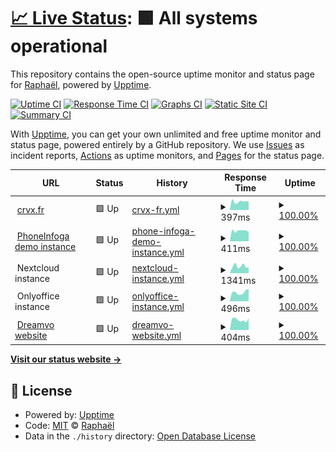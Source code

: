 # [📈 Live Status](https://sundowndev.github.io/status): <!--live status--> **🟩 All systems operational**

This repository contains the open-source uptime monitor and status page for [Raphaël](https://crvx.fr/), powered by [Upptime](https://github.com/upptime/upptime).

[![Uptime CI](https://github.com/koj-co/upptime/workflows/Uptime%20CI/badge.svg)](https://github.com/koj-co/upptime/actions?query=workflow%3A%22Uptime+CI%22)
[![Response Time CI](https://github.com/koj-co/upptime/workflows/Response%20Time%20CI/badge.svg)](https://github.com/koj-co/upptime/actions?query=workflow%3A%22Response+Time+CI%22)
[![Graphs CI](https://github.com/koj-co/upptime/workflows/Graphs%20CI/badge.svg)](https://github.com/koj-co/upptime/actions?query=workflow%3A%22Graphs+CI%22)
[![Static Site CI](https://github.com/koj-co/upptime/workflows/Static%20Site%20CI/badge.svg)](https://github.com/koj-co/upptime/actions?query=workflow%3A%22Static+Site+CI%22)
[![Summary CI](https://github.com/koj-co/upptime/workflows/Summary%20CI/badge.svg)](https://github.com/koj-co/upptime/actions?query=workflow%3A%22Summary+CI%22)

With [Upptime](https://upptime.js.org), you can get your own unlimited and free uptime monitor and status page, powered entirely by a GitHub repository. We use [Issues](https://github.com/sundowndev/status/issues) as incident reports, [Actions](https://github.com/sundowndev/status/actions) as uptime monitors, and [Pages](https://sundowndev.github.io/status) for the status page.

<!--start: status pages-->
<!-- This summary is generated by Upptime (https://github.com/upptime/upptime) -->
<!-- Do not edit this manually, your changes will be overwritten -->
<!-- prettier-ignore -->
| URL | Status | History | Response Time | Uptime |
| --- | ------ | ------- | ------------- | ------ |
| <img alt="" src="https://favicons.githubusercontent.com/www.crvx.fr" height="13"> [crvx.fr](https://www.crvx.fr) | 🟩 Up | [crvx-fr.yml](https://github.com/sundowndev/status/commits/HEAD/history/crvx-fr.yml) | <details><summary><img alt="Response time graph" src="./graphs/crvx-fr/response-time-week.png" height="20"> 397ms</summary><br><a href="https://sundowndev.github.io/status/history/crvx-fr"><img alt="Response time 404" src="https://img.shields.io/endpoint?url=https%3A%2F%2Fraw.githubusercontent.com%2Fsundowndev%2Fstatus%2FHEAD%2Fapi%2Fcrvx-fr%2Fresponse-time.json"></a><br><a href="https://sundowndev.github.io/status/history/crvx-fr"><img alt="24-hour response time 402" src="https://img.shields.io/endpoint?url=https%3A%2F%2Fraw.githubusercontent.com%2Fsundowndev%2Fstatus%2FHEAD%2Fapi%2Fcrvx-fr%2Fresponse-time-day.json"></a><br><a href="https://sundowndev.github.io/status/history/crvx-fr"><img alt="7-day response time 397" src="https://img.shields.io/endpoint?url=https%3A%2F%2Fraw.githubusercontent.com%2Fsundowndev%2Fstatus%2FHEAD%2Fapi%2Fcrvx-fr%2Fresponse-time-week.json"></a><br><a href="https://sundowndev.github.io/status/history/crvx-fr"><img alt="30-day response time 436" src="https://img.shields.io/endpoint?url=https%3A%2F%2Fraw.githubusercontent.com%2Fsundowndev%2Fstatus%2FHEAD%2Fapi%2Fcrvx-fr%2Fresponse-time-month.json"></a><br><a href="https://sundowndev.github.io/status/history/crvx-fr"><img alt="1-year response time 404" src="https://img.shields.io/endpoint?url=https%3A%2F%2Fraw.githubusercontent.com%2Fsundowndev%2Fstatus%2FHEAD%2Fapi%2Fcrvx-fr%2Fresponse-time-year.json"></a></details> | <details><summary><a href="https://sundowndev.github.io/status/history/crvx-fr">100.00%</a></summary><a href="https://sundowndev.github.io/status/history/crvx-fr"><img alt="All-time uptime 99.99%" src="https://img.shields.io/endpoint?url=https%3A%2F%2Fraw.githubusercontent.com%2Fsundowndev%2Fstatus%2FHEAD%2Fapi%2Fcrvx-fr%2Fuptime.json"></a><br><a href="https://sundowndev.github.io/status/history/crvx-fr"><img alt="24-hour uptime 100.00%" src="https://img.shields.io/endpoint?url=https%3A%2F%2Fraw.githubusercontent.com%2Fsundowndev%2Fstatus%2FHEAD%2Fapi%2Fcrvx-fr%2Fuptime-day.json"></a><br><a href="https://sundowndev.github.io/status/history/crvx-fr"><img alt="7-day uptime 100.00%" src="https://img.shields.io/endpoint?url=https%3A%2F%2Fraw.githubusercontent.com%2Fsundowndev%2Fstatus%2FHEAD%2Fapi%2Fcrvx-fr%2Fuptime-week.json"></a><br><a href="https://sundowndev.github.io/status/history/crvx-fr"><img alt="30-day uptime 99.96%" src="https://img.shields.io/endpoint?url=https%3A%2F%2Fraw.githubusercontent.com%2Fsundowndev%2Fstatus%2FHEAD%2Fapi%2Fcrvx-fr%2Fuptime-month.json"></a><br><a href="https://sundowndev.github.io/status/history/crvx-fr"><img alt="1-year uptime 99.99%" src="https://img.shields.io/endpoint?url=https%3A%2F%2Fraw.githubusercontent.com%2Fsundowndev%2Fstatus%2FHEAD%2Fapi%2Fcrvx-fr%2Fuptime-year.json"></a></details>
| <img alt="" src="https://favicons.githubusercontent.com/demo.phoneinfoga.crvx.fr" height="13"> [PhoneInfoga demo instance](https://demo.phoneinfoga.crvx.fr) | 🟩 Up | [phone-infoga-demo-instance.yml](https://github.com/sundowndev/status/commits/HEAD/history/phone-infoga-demo-instance.yml) | <details><summary><img alt="Response time graph" src="./graphs/phone-infoga-demo-instance/response-time-week.png" height="20"> 411ms</summary><br><a href="https://sundowndev.github.io/status/history/phone-infoga-demo-instance"><img alt="Response time 393" src="https://img.shields.io/endpoint?url=https%3A%2F%2Fraw.githubusercontent.com%2Fsundowndev%2Fstatus%2FHEAD%2Fapi%2Fphone-infoga-demo-instance%2Fresponse-time.json"></a><br><a href="https://sundowndev.github.io/status/history/phone-infoga-demo-instance"><img alt="24-hour response time 361" src="https://img.shields.io/endpoint?url=https%3A%2F%2Fraw.githubusercontent.com%2Fsundowndev%2Fstatus%2FHEAD%2Fapi%2Fphone-infoga-demo-instance%2Fresponse-time-day.json"></a><br><a href="https://sundowndev.github.io/status/history/phone-infoga-demo-instance"><img alt="7-day response time 411" src="https://img.shields.io/endpoint?url=https%3A%2F%2Fraw.githubusercontent.com%2Fsundowndev%2Fstatus%2FHEAD%2Fapi%2Fphone-infoga-demo-instance%2Fresponse-time-week.json"></a><br><a href="https://sundowndev.github.io/status/history/phone-infoga-demo-instance"><img alt="30-day response time 402" src="https://img.shields.io/endpoint?url=https%3A%2F%2Fraw.githubusercontent.com%2Fsundowndev%2Fstatus%2FHEAD%2Fapi%2Fphone-infoga-demo-instance%2Fresponse-time-month.json"></a><br><a href="https://sundowndev.github.io/status/history/phone-infoga-demo-instance"><img alt="1-year response time 393" src="https://img.shields.io/endpoint?url=https%3A%2F%2Fraw.githubusercontent.com%2Fsundowndev%2Fstatus%2FHEAD%2Fapi%2Fphone-infoga-demo-instance%2Fresponse-time-year.json"></a></details> | <details><summary><a href="https://sundowndev.github.io/status/history/phone-infoga-demo-instance">100.00%</a></summary><a href="https://sundowndev.github.io/status/history/phone-infoga-demo-instance"><img alt="All-time uptime 99.97%" src="https://img.shields.io/endpoint?url=https%3A%2F%2Fraw.githubusercontent.com%2Fsundowndev%2Fstatus%2FHEAD%2Fapi%2Fphone-infoga-demo-instance%2Fuptime.json"></a><br><a href="https://sundowndev.github.io/status/history/phone-infoga-demo-instance"><img alt="24-hour uptime 100.00%" src="https://img.shields.io/endpoint?url=https%3A%2F%2Fraw.githubusercontent.com%2Fsundowndev%2Fstatus%2FHEAD%2Fapi%2Fphone-infoga-demo-instance%2Fuptime-day.json"></a><br><a href="https://sundowndev.github.io/status/history/phone-infoga-demo-instance"><img alt="7-day uptime 100.00%" src="https://img.shields.io/endpoint?url=https%3A%2F%2Fraw.githubusercontent.com%2Fsundowndev%2Fstatus%2FHEAD%2Fapi%2Fphone-infoga-demo-instance%2Fuptime-week.json"></a><br><a href="https://sundowndev.github.io/status/history/phone-infoga-demo-instance"><img alt="30-day uptime 99.90%" src="https://img.shields.io/endpoint?url=https%3A%2F%2Fraw.githubusercontent.com%2Fsundowndev%2Fstatus%2FHEAD%2Fapi%2Fphone-infoga-demo-instance%2Fuptime-month.json"></a><br><a href="https://sundowndev.github.io/status/history/phone-infoga-demo-instance"><img alt="1-year uptime 99.97%" src="https://img.shields.io/endpoint?url=https%3A%2F%2Fraw.githubusercontent.com%2Fsundowndev%2Fstatus%2FHEAD%2Fapi%2Fphone-infoga-demo-instance%2Fuptime-year.json"></a></details>
| <img alt="" src="https://favicons.githubusercontent.com/null" height="13"> Nextcloud instance | 🟩 Up | [nextcloud-instance.yml](https://github.com/sundowndev/status/commits/HEAD/history/nextcloud-instance.yml) | <details><summary><img alt="Response time graph" src="./graphs/nextcloud-instance/response-time-week.png" height="20"> 1341ms</summary><br><a href="https://sundowndev.github.io/status/history/nextcloud-instance"><img alt="Response time 1720" src="https://img.shields.io/endpoint?url=https%3A%2F%2Fraw.githubusercontent.com%2Fsundowndev%2Fstatus%2FHEAD%2Fapi%2Fnextcloud-instance%2Fresponse-time.json"></a><br><a href="https://sundowndev.github.io/status/history/nextcloud-instance"><img alt="24-hour response time 1124" src="https://img.shields.io/endpoint?url=https%3A%2F%2Fraw.githubusercontent.com%2Fsundowndev%2Fstatus%2FHEAD%2Fapi%2Fnextcloud-instance%2Fresponse-time-day.json"></a><br><a href="https://sundowndev.github.io/status/history/nextcloud-instance"><img alt="7-day response time 1341" src="https://img.shields.io/endpoint?url=https%3A%2F%2Fraw.githubusercontent.com%2Fsundowndev%2Fstatus%2FHEAD%2Fapi%2Fnextcloud-instance%2Fresponse-time-week.json"></a><br><a href="https://sundowndev.github.io/status/history/nextcloud-instance"><img alt="30-day response time 1536" src="https://img.shields.io/endpoint?url=https%3A%2F%2Fraw.githubusercontent.com%2Fsundowndev%2Fstatus%2FHEAD%2Fapi%2Fnextcloud-instance%2Fresponse-time-month.json"></a><br><a href="https://sundowndev.github.io/status/history/nextcloud-instance"><img alt="1-year response time 1720" src="https://img.shields.io/endpoint?url=https%3A%2F%2Fraw.githubusercontent.com%2Fsundowndev%2Fstatus%2FHEAD%2Fapi%2Fnextcloud-instance%2Fresponse-time-year.json"></a></details> | <details><summary><a href="https://sundowndev.github.io/status/history/nextcloud-instance">100.00%</a></summary><a href="https://sundowndev.github.io/status/history/nextcloud-instance"><img alt="All-time uptime 99.90%" src="https://img.shields.io/endpoint?url=https%3A%2F%2Fraw.githubusercontent.com%2Fsundowndev%2Fstatus%2FHEAD%2Fapi%2Fnextcloud-instance%2Fuptime.json"></a><br><a href="https://sundowndev.github.io/status/history/nextcloud-instance"><img alt="24-hour uptime 100.00%" src="https://img.shields.io/endpoint?url=https%3A%2F%2Fraw.githubusercontent.com%2Fsundowndev%2Fstatus%2FHEAD%2Fapi%2Fnextcloud-instance%2Fuptime-day.json"></a><br><a href="https://sundowndev.github.io/status/history/nextcloud-instance"><img alt="7-day uptime 100.00%" src="https://img.shields.io/endpoint?url=https%3A%2F%2Fraw.githubusercontent.com%2Fsundowndev%2Fstatus%2FHEAD%2Fapi%2Fnextcloud-instance%2Fuptime-week.json"></a><br><a href="https://sundowndev.github.io/status/history/nextcloud-instance"><img alt="30-day uptime 99.90%" src="https://img.shields.io/endpoint?url=https%3A%2F%2Fraw.githubusercontent.com%2Fsundowndev%2Fstatus%2FHEAD%2Fapi%2Fnextcloud-instance%2Fuptime-month.json"></a><br><a href="https://sundowndev.github.io/status/history/nextcloud-instance"><img alt="1-year uptime 99.90%" src="https://img.shields.io/endpoint?url=https%3A%2F%2Fraw.githubusercontent.com%2Fsundowndev%2Fstatus%2FHEAD%2Fapi%2Fnextcloud-instance%2Fuptime-year.json"></a></details>
| <img alt="" src="https://favicons.githubusercontent.com/null" height="13"> Onlyoffice instance | 🟩 Up | [onlyoffice-instance.yml](https://github.com/sundowndev/status/commits/HEAD/history/onlyoffice-instance.yml) | <details><summary><img alt="Response time graph" src="./graphs/onlyoffice-instance/response-time-week.png" height="20"> 496ms</summary><br><a href="https://sundowndev.github.io/status/history/onlyoffice-instance"><img alt="Response time 565" src="https://img.shields.io/endpoint?url=https%3A%2F%2Fraw.githubusercontent.com%2Fsundowndev%2Fstatus%2FHEAD%2Fapi%2Fonlyoffice-instance%2Fresponse-time.json"></a><br><a href="https://sundowndev.github.io/status/history/onlyoffice-instance"><img alt="24-hour response time 669" src="https://img.shields.io/endpoint?url=https%3A%2F%2Fraw.githubusercontent.com%2Fsundowndev%2Fstatus%2FHEAD%2Fapi%2Fonlyoffice-instance%2Fresponse-time-day.json"></a><br><a href="https://sundowndev.github.io/status/history/onlyoffice-instance"><img alt="7-day response time 496" src="https://img.shields.io/endpoint?url=https%3A%2F%2Fraw.githubusercontent.com%2Fsundowndev%2Fstatus%2FHEAD%2Fapi%2Fonlyoffice-instance%2Fresponse-time-week.json"></a><br><a href="https://sundowndev.github.io/status/history/onlyoffice-instance"><img alt="30-day response time 517" src="https://img.shields.io/endpoint?url=https%3A%2F%2Fraw.githubusercontent.com%2Fsundowndev%2Fstatus%2FHEAD%2Fapi%2Fonlyoffice-instance%2Fresponse-time-month.json"></a><br><a href="https://sundowndev.github.io/status/history/onlyoffice-instance"><img alt="1-year response time 565" src="https://img.shields.io/endpoint?url=https%3A%2F%2Fraw.githubusercontent.com%2Fsundowndev%2Fstatus%2FHEAD%2Fapi%2Fonlyoffice-instance%2Fresponse-time-year.json"></a></details> | <details><summary><a href="https://sundowndev.github.io/status/history/onlyoffice-instance">100.00%</a></summary><a href="https://sundowndev.github.io/status/history/onlyoffice-instance"><img alt="All-time uptime 99.91%" src="https://img.shields.io/endpoint?url=https%3A%2F%2Fraw.githubusercontent.com%2Fsundowndev%2Fstatus%2FHEAD%2Fapi%2Fonlyoffice-instance%2Fuptime.json"></a><br><a href="https://sundowndev.github.io/status/history/onlyoffice-instance"><img alt="24-hour uptime 100.00%" src="https://img.shields.io/endpoint?url=https%3A%2F%2Fraw.githubusercontent.com%2Fsundowndev%2Fstatus%2FHEAD%2Fapi%2Fonlyoffice-instance%2Fuptime-day.json"></a><br><a href="https://sundowndev.github.io/status/history/onlyoffice-instance"><img alt="7-day uptime 100.00%" src="https://img.shields.io/endpoint?url=https%3A%2F%2Fraw.githubusercontent.com%2Fsundowndev%2Fstatus%2FHEAD%2Fapi%2Fonlyoffice-instance%2Fuptime-week.json"></a><br><a href="https://sundowndev.github.io/status/history/onlyoffice-instance"><img alt="30-day uptime 99.91%" src="https://img.shields.io/endpoint?url=https%3A%2F%2Fraw.githubusercontent.com%2Fsundowndev%2Fstatus%2FHEAD%2Fapi%2Fonlyoffice-instance%2Fuptime-month.json"></a><br><a href="https://sundowndev.github.io/status/history/onlyoffice-instance"><img alt="1-year uptime 99.91%" src="https://img.shields.io/endpoint?url=https%3A%2F%2Fraw.githubusercontent.com%2Fsundowndev%2Fstatus%2FHEAD%2Fapi%2Fonlyoffice-instance%2Fuptime-year.json"></a></details>
| <img alt="" src="https://favicons.githubusercontent.com/dreamvo.com" height="13"> [Dreamvo website](https://dreamvo.com) | 🟩 Up | [dreamvo-website.yml](https://github.com/sundowndev/status/commits/HEAD/history/dreamvo-website.yml) | <details><summary><img alt="Response time graph" src="./graphs/dreamvo-website/response-time-week.png" height="20"> 404ms</summary><br><a href="https://sundowndev.github.io/status/history/dreamvo-website"><img alt="Response time 377" src="https://img.shields.io/endpoint?url=https%3A%2F%2Fraw.githubusercontent.com%2Fsundowndev%2Fstatus%2FHEAD%2Fapi%2Fdreamvo-website%2Fresponse-time.json"></a><br><a href="https://sundowndev.github.io/status/history/dreamvo-website"><img alt="24-hour response time 466" src="https://img.shields.io/endpoint?url=https%3A%2F%2Fraw.githubusercontent.com%2Fsundowndev%2Fstatus%2FHEAD%2Fapi%2Fdreamvo-website%2Fresponse-time-day.json"></a><br><a href="https://sundowndev.github.io/status/history/dreamvo-website"><img alt="7-day response time 404" src="https://img.shields.io/endpoint?url=https%3A%2F%2Fraw.githubusercontent.com%2Fsundowndev%2Fstatus%2FHEAD%2Fapi%2Fdreamvo-website%2Fresponse-time-week.json"></a><br><a href="https://sundowndev.github.io/status/history/dreamvo-website"><img alt="30-day response time 391" src="https://img.shields.io/endpoint?url=https%3A%2F%2Fraw.githubusercontent.com%2Fsundowndev%2Fstatus%2FHEAD%2Fapi%2Fdreamvo-website%2Fresponse-time-month.json"></a><br><a href="https://sundowndev.github.io/status/history/dreamvo-website"><img alt="1-year response time 377" src="https://img.shields.io/endpoint?url=https%3A%2F%2Fraw.githubusercontent.com%2Fsundowndev%2Fstatus%2FHEAD%2Fapi%2Fdreamvo-website%2Fresponse-time-year.json"></a></details> | <details><summary><a href="https://sundowndev.github.io/status/history/dreamvo-website">100.00%</a></summary><a href="https://sundowndev.github.io/status/history/dreamvo-website"><img alt="All-time uptime 99.98%" src="https://img.shields.io/endpoint?url=https%3A%2F%2Fraw.githubusercontent.com%2Fsundowndev%2Fstatus%2FHEAD%2Fapi%2Fdreamvo-website%2Fuptime.json"></a><br><a href="https://sundowndev.github.io/status/history/dreamvo-website"><img alt="24-hour uptime 100.00%" src="https://img.shields.io/endpoint?url=https%3A%2F%2Fraw.githubusercontent.com%2Fsundowndev%2Fstatus%2FHEAD%2Fapi%2Fdreamvo-website%2Fuptime-day.json"></a><br><a href="https://sundowndev.github.io/status/history/dreamvo-website"><img alt="7-day uptime 100.00%" src="https://img.shields.io/endpoint?url=https%3A%2F%2Fraw.githubusercontent.com%2Fsundowndev%2Fstatus%2FHEAD%2Fapi%2Fdreamvo-website%2Fuptime-week.json"></a><br><a href="https://sundowndev.github.io/status/history/dreamvo-website"><img alt="30-day uptime 99.94%" src="https://img.shields.io/endpoint?url=https%3A%2F%2Fraw.githubusercontent.com%2Fsundowndev%2Fstatus%2FHEAD%2Fapi%2Fdreamvo-website%2Fuptime-month.json"></a><br><a href="https://sundowndev.github.io/status/history/dreamvo-website"><img alt="1-year uptime 99.98%" src="https://img.shields.io/endpoint?url=https%3A%2F%2Fraw.githubusercontent.com%2Fsundowndev%2Fstatus%2FHEAD%2Fapi%2Fdreamvo-website%2Fuptime-year.json"></a></details>

<!--end: status pages-->

[**Visit our status website →**](https://sundowndev.github.io/status)

## 📄 License

- Powered by: [Upptime](https://github.com/upptime/upptime)
- Code: [MIT](./LICENSE) © [Raphaël](https://crvx.fr/)
- Data in the `./history` directory: [Open Database License](https://opendatacommons.org/licenses/odbl/1-0/)
